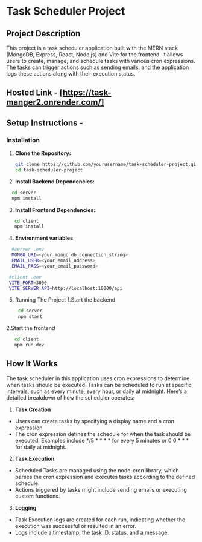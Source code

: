 # Task Scheduler Project

## Project Description

This project is a task scheduler application built with the MERN stack (MongoDB, Express, React, Node.js) and Vite for the frontend. It allows users to create, manage, and schedule tasks with various cron expressions. The tasks can trigger actions such as sending emails, and the application logs these actions along with their execution status.

## Hosted Link - [https://task-manger2.onrender.com/]
    
## Setup Instructions -


### Installation

1. **Clone the Repository:**

   ```bash
   git clone https://github.com/yourusername/task-scheduler-project.git
   cd task-scheduler-project
   ```

2. **Install Backend Dependencies:**
 ```bash
   cd server
   npm install
```

3. **Install Frontend Dependencies:**
 ```bash
    cd client
    npm install
```

4. **Environment variables**
 ```bash
   #server .env
   MONGO_URI=<your_mongo_db_connection_string>
   EMAIL_USER=<your_email_address>
   EMAIL_PASS=<your_email_password>

  #client .env
  VITE_PORT=3000
  VITE_SERVER_API=http://localhost:10000/api
```

5. Running The Project
  1.Start the backend
    ```bash
     cd server
     npm start
    ```
  2.Start the frontend
  ```bash
     cd client
     npm run dev
   ```

## How It Works
  The task scheduler in this application uses cron expressions to determine when tasks should be executed. Tasks can be scheduled to run at specific intervals, such as every minute, every hour, or daily at midnight. Here’s a detailed breakdown of how the scheduler operates:

 1. **Task Creation**
   - Users can create tasks by specifying a display name and a cron expression
   - The cron expression defines the schedule for when the task should be executed. Examples include */5 * * * * for every 5 minutes or 0 0 * * * for daily at midnight.

 2. **Task Execution**
   - Scheduled Tasks are managed using the node-cron library, which parses the cron expression and executes tasks according to the defined schedule.
   - Actions triggered by tasks might include sending emails or executing custom functions.
 3. **Logging**
   - Task Execution logs are created for each run, indicating whether the execution was successful or resulted in an error.
   - Logs include a timestamp, the task ID, status, and a message.
